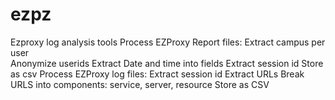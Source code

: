 # ezpz
Ezproxy log analysis tools
Process EZProxy Report files:
	Extract campus per user		
	Anonymize userids
	Extract Date and time into fields
	Extract session id
	Store as csv
Process EZProxy log files:
	Extract session id
	Extract URLs
	Break URLS into components: service, server, resource
	Store as CSV
